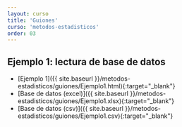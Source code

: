 ```yaml
---
layout: curso
title: 'Guiones'
curso: 'metodos-estadisticos'
order: 03
---
```


## Ejemplo 1: lectura de base de datos
- [Ejemplo 1]({{ site.baseurl }}/metodos-estadisticos/guiones/Ejemplo1.html){:target="_blank"}
- [Base de datos (excel)]({{ site.baseurl }}/metodos-estadisticos/guiones/Ejemplo1.xlsx){:target="_blank"}
- [Base de datos (csv)]({{ site.baseurl }}/metodos-estadisticos/guiones/Ejemplo1.csv){:target="_blank"}



